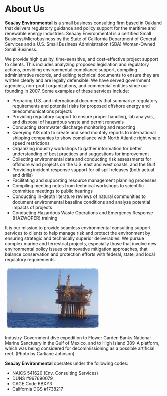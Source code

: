 # About Us

**SeaJay Environmental** is a small business consulting firm based in Oakland that delivers regulatory guidance and policy support for the maritime and renewable energy industries.  SeaJay Environmental is a certified Small Business/Microbusiness by the State of California Department of General Services and a U.S. Small Business Administration (SBA) Woman-Owned Small Business.

We provide high quality, time-sensitive, and cost-effective project support to clients. This includes analyzing proposed legislation and regulatory actions, providing environmental compliance support, compiling administrative records, and editing technical documents to ensure they are written clearly and are legally defensible. We have served government agencies, non-profit organizations, and commercial entities since our founding in 2007. Some examples of these services include:

* Preparing U.S. and international documents that summarize regulatory requirements and potential risks for proposed offshore energy and telecommunications projects
* Providing regulatory support to ensure proper handling, lab analysis, and disposal of hazardous waste and permit renewals
* Conducting stormwater discharge monitoring and reporting
* Querying AIS data to create and send monthly reports to international shipping companies to show compliance with North Atlantic right whale speed restrictions
* Organizing industry workshops to gather information for better understanding of best practices and suggestions for improvement
* Collecting environmental data and conducting risk assessments for offshore wind projects on the U.S. east and west coasts, and the Gulf
* Providing incident response support for oil spill releases (both actual and drills)
* Facilitating and supporting resource management planning processes
* Compiling meeting notes from technical workshops to scientific committee meetings to public hearings
* Conducting in-depth literature reviews of natural communities to document environmental baseline conditions and analyze potential impacts of projects
* Conducting Hazardous Waste Operations and Emergency Response (HAZWOPER) training

It is our mission to provide seamless environmental consulting support services to clients to help manage risk and protect the environment by ensuring strategic and technically superior deliverables. We pursue complex marine and terrestrial projects, especially those that involve new environmental policy issues or innovative mitigation approaches, that balance conservation and protection efforts with federal, state, and local regulatory requirements.


![platform](platform.png)

Industry-Government dive expedition to Flower Garden Banks National Marine 
Sanctuary in the Gulf of Mexico, and to High Island 389-A platform, which 
was being considered for decommissioning as a possible artificial reef. 
(Photo by Carliane Johnson)

**SeaJay Environmental** operates under the following codes:
* NAICS 541620 (Env. Consulting Services)
* DUNS #967690079
* CAGE Code 6BXY3 
* California DGS #1738217


